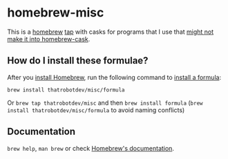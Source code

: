 # homebrew-misc

This is a [homebrew](https://brew.sh/) [tap](https://docs.brew.sh/Taps) with casks for programs that I use that [might not make it into homebrew-cask](https://docs.brew.sh/Acceptable-Casks).

## How do I install these formulae?

After you [install Homebrew](https://docs.brew.sh/Installation), run the following command to [install a formula](https://docs.brew.sh/Acceptable-Casks):

`brew install thatrobotdev/misc/formula`

Or `brew tap thatrobotdev/misc` and then `brew install formula` (`brew install thatrobotdev/misc/formula` to avoid naming conflicts)

## Documentation

`brew help`, `man brew` or check [Homebrew's documentation](https://docs.brew.sh).
